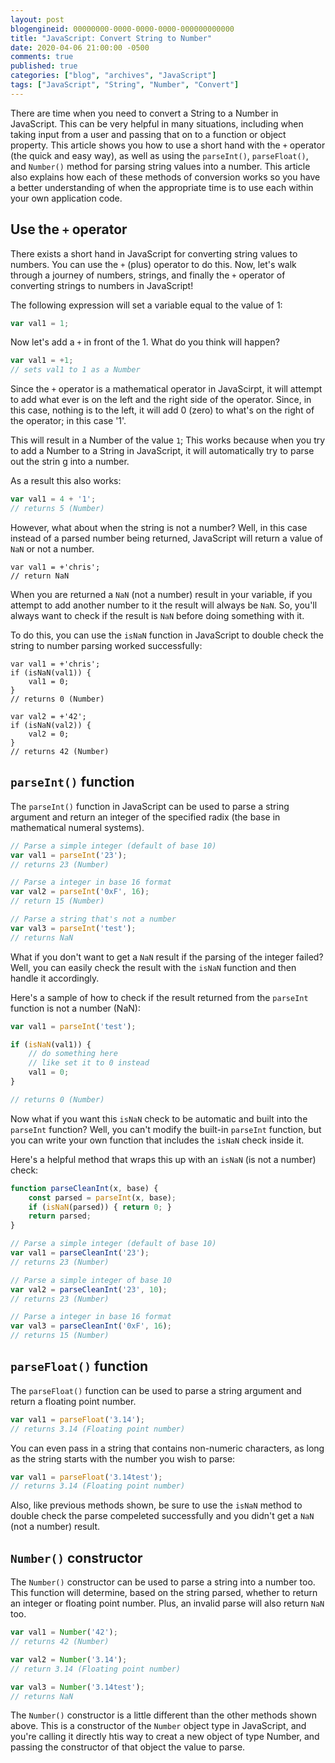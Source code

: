 ```yaml
---
layout: post
blogengineid: 00000000-0000-0000-0000-000000000000
title: "JavaScript: Convert String to Number"
date: 2020-04-06 21:00:00 -0500
comments: true
published: true
categories: ["blog", "archives", "JavaScript"]
tags: ["JavaScript", "String", "Number", "Convert"]
---
```


There are time when you need to convert a String to a Number in JavaScript. This can be very helpful in many situations, including when taking input from a user and passing that on to a function or object property. This article shows you how to use a short hand with the `+` operator (the quick and easy way), as well as using the `parseInt()`, `parseFloat()`, and `Number()` method for parsing string values into a number. This article also explains how each of these methods of conversion works so you have a better understanding of when the appropriate time is to use each within your own application code.

## Use the `+` operator

There exists a short hand in JavaScript for converting string values to numbers. You can use the `+` (plus) operator to do this. Now, let's walk through a journey of numbers, strings, and finally the `+` operator of converting strings to numbers in JavaScript!

The following expression will set a variable equal to the value of 1:

```javascript
var val1 = 1;
```

Now let's add a `+` in front of the 1. What do you think will happen?

```javascript
var val1 = +1;
// sets val1 to 1 as a Number
```

Since the `+` operator is a mathematical operator in JavaScirpt, it will attempt to add what ever is on the left and the right side of the operator. Since, in this case, nothing is to the left, it will add 0 (zero) to what's on the right of the operator; in this case '1'.

This will result in a Number of the value `1`; This works because when you try to add a Number to a String in JavaScript, it will automatically try to parse out the strin g into a number.

As a result this also works:

```javascript
var val1 = 4 + '1';
// returns 5 (Number)
```

However, what about when the string is not a number? Well, in this case instead of a parsed number being returned, JavaScript will return a value of `NaN` or not a number.

```
var val1 = +'chris';
// return NaN
```

When you are returned a `NaN` (not a number) result in your variable, if you attempt to add another number to it the result will always be `NaN`. So, you'll always want to check if the result is `NaN` before doing something with it.

To do this, you can use the `isNaN` function in JavaScript to double check the string to number parsing worked successfully:

```
var val1 = +'chris';
if (isNaN(val1)) {
    val1 = 0;
}
// returns 0 (Number)

var val2 = +'42';
if (isNaN(val2)) {
    val2 = 0;
}
// returns 42 (Number)
```

## `parseInt()` function

The `parseInt()` function in JavaScript can be used to parse a string argument and return an integer of the specified radix (the base in mathematical numeral systems).

```javascript
// Parse a simple integer (default of base 10)
var val1 = parseInt('23');
// returns 23 (Number)

// Parse a integer in base 16 format
var val2 = parseInt('0xF', 16);
// return 15 (Number)

// Parse a string that's not a number
var val3 = parseInt('test');
// returns NaN
```

What if you don't want to get a `NaN` result if the parsing of the integer failed? Well, you can easily check the result with the `isNaN` function and then handle it accordingly.

Here's a sample of how to check if the result returned from the `parseInt` function is not a number (NaN):

```javascript
var val1 = parseInt('test');

if (isNaN(val1)) {
    // do something here
    // like set it to 0 instead
    val1 = 0;
}

// returns 0 (Number)
```

Now what if you want this `isNaN` check to be automatic and built into the `parseInt` function? Well, you can't modify the built-in `parseInt` function, but you can write your own function that includes the `isNaN` check inside it.

Here's a helpful method that wraps this up with an `isNaN` (is not a number) check:

```javascript
function parseCleanInt(x, base) {
    const parsed = parseInt(x, base);
    if (isNaN(parsed)) { return 0; }
    return parsed;
}

// Parse a simple integer (default of base 10)
var val1 = parseCleanInt('23');
// returns 23 (Number)

// Parse a simple integer of base 10
var val2 = parseCleanInt('23', 10);
// returns 23 (Number)

// Parse a integer in base 16 format
var val3 = parseCleanInt('0xF', 16);
// returns 15 (Number)
```

## `parseFloat()` function

The `parseFloat()` function can be used to parse a string argument and return a floating point number.

```javascript
var val1 = parseFloat('3.14');
// returns 3.14 (Floating point number)
```

You can even pass in a string that contains non-numeric characters, as long as the string starts with the number you wish to parse:

```javascript
var val1 = parseFloat('3.14test');
// returns 3.14 (Floating point number)
```

Also, like previous methods shown, be sure to use the `isNaN` method to double check the parse compeleted successfully and you didn't get a `NaN` (not a number) result.

## `Number()` constructor

The `Number()` constructor can be used to parse a string into a number too. This function will determine, based on the string parsed, whether to return an integer or floating point number. Plus, an invalid parse will also return `NaN` too.

```javascript
var val1 = Number('42');
// returns 42 (Number)

var val2 = Number('3.14');
// return 3.14 (Floating point number)

var val3 = Number('3.14test');
// returns NaN
```

The `Number()` constructor is a little different than the other methods shown above. This is a constructor of the `Number` object type in JavaScript, and you're calling it directly htis way to creat a new object of type Number, and passing the constructor of that object the value to parse.

